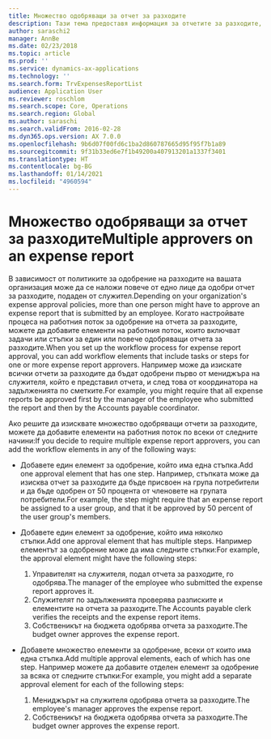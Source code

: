 ```yaml
---
title: Множество одобряващи за отчет за разходите
description: Тази тема предоставя информация за отчетите за разходите, които изискват одобрение от множество хора.
author: saraschi2
manager: AnnBe
ms.date: 02/23/2018
ms.topic: article
ms.prod: ''
ms.service: dynamics-ax-applications
ms.technology: ''
ms.search.form: TrvExpensesReportList
audience: Application User
ms.reviewer: roschlom
ms.search.scope: Core, Operations
ms.search.region: Global
ms.author: saraschi
ms.search.validFrom: 2016-02-28
ms.dyn365.ops.version: AX 7.0.0
ms.openlocfilehash: 9b6d07f00fd6c1ba2d860787665d95f95f7b1a89
ms.sourcegitcommit: 9f31b33ed6e7f1b49200a407913201a1337f3401
ms.translationtype: HT
ms.contentlocale: bg-BG
ms.lasthandoff: 01/14/2021
ms.locfileid: "4960594"
---
```

# <a name="multiple-approvers-on-an-expense-report"></a><span data-ttu-id="4c483-103">Множество одобряващи за отчет за разходите</span><span class="sxs-lookup"><span data-stu-id="4c483-103">Multiple approvers on an expense report</span></span>

<span data-ttu-id="4c483-104">В зависимост от политиките за одобрение на разходите на вашата организация може да се наложи повече от едно лице да одобри отчет за разходите, подаден от служител.</span><span class="sxs-lookup"><span data-stu-id="4c483-104">Depending on your organization's expense approval policies, more than one person might have to approve an expense report that is submitted by an employee.</span></span> <span data-ttu-id="4c483-105">Когато настройвате процеса на работния поток за одобрение на отчета за разходите, можете да добавите елементи на работния поток, които включват задачи или стъпки за един или повече одобряващи отчета за разходите.</span><span class="sxs-lookup"><span data-stu-id="4c483-105">When you set up the workflow process for expense report approval, you can add workflow elements that include tasks or steps for one or more expense report approvers.</span></span> <span data-ttu-id="4c483-106">Например може да изискате всички отчети за разходите да бъдат одобрени първо от мениджъра на служителя, който е представил отчета, и след това от координатора на задълженията по сметките.</span><span class="sxs-lookup"><span data-stu-id="4c483-106">For example, you might require that all expense reports be approved first by the manager of the employee who submitted the report and then by the Accounts payable coordinator.</span></span>

<span data-ttu-id="4c483-107">Ако решите да изисквате множество одобряващи отчети за разходите, можете да добавите елементи на работния поток по всеки от следните начини:</span><span class="sxs-lookup"><span data-stu-id="4c483-107">If you decide to require multiple expense report approvers, you can add the workflow elements in any of the following ways:</span></span>

- <span data-ttu-id="4c483-108">Добавете един елемент за одобрение, който има една стъпка.</span><span class="sxs-lookup"><span data-stu-id="4c483-108">Add one approval element that has one step.</span></span> <span data-ttu-id="4c483-109">Например, стъпката може да изисква отчет за разходите да бъде присвоен на група потребители и да бъде одобрен от 50 процента от членовете на групата потребители.</span><span class="sxs-lookup"><span data-stu-id="4c483-109">For example, the step might require that an expense report be assigned to a user group, and that it be approved by 50 percent of the user group's members.</span></span>
- <span data-ttu-id="4c483-110">Добавете един елемент за одобрение, който има няколко стъпки.</span><span class="sxs-lookup"><span data-stu-id="4c483-110">Add one approval element that has multiple steps.</span></span> <span data-ttu-id="4c483-111">Например елементът за одобрение може да има следните стъпки:</span><span class="sxs-lookup"><span data-stu-id="4c483-111">For example, the approval element might have the following steps:</span></span>

    1. <span data-ttu-id="4c483-112">Управителят на служителя, подал отчета за разходите, го одобрява.</span><span class="sxs-lookup"><span data-stu-id="4c483-112">The manager of the employee who submitted the expense report approves it.</span></span>
    2. <span data-ttu-id="4c483-113">Служителят по задълженията проверява разписките и елементите на отчета за разходите.</span><span class="sxs-lookup"><span data-stu-id="4c483-113">The Accounts payable clerk verifies the receipts and the expense report items.</span></span>
    3. <span data-ttu-id="4c483-114">Собственикът на бюджета одобрява отчета за разходите.</span><span class="sxs-lookup"><span data-stu-id="4c483-114">The budget owner approves the expense report.</span></span>

- <span data-ttu-id="4c483-115">Добавете множество елементи за одобрение, всеки от които има една стъпка.</span><span class="sxs-lookup"><span data-stu-id="4c483-115">Add multiple approval elements, each of which has one step.</span></span> <span data-ttu-id="4c483-116">Например можете да добавите отделен елемент за одобрение за всяка от следните стъпки:</span><span class="sxs-lookup"><span data-stu-id="4c483-116">For example, you might add a separate approval element for each of the following steps:</span></span>

    1. <span data-ttu-id="4c483-117">Мениджърът на служителя одобрява отчета за разходите.</span><span class="sxs-lookup"><span data-stu-id="4c483-117">The employee's manager approves the expense report.</span></span>
    2. <span data-ttu-id="4c483-118">Собственикът на бюджета одобрява отчета за разходите.</span><span class="sxs-lookup"><span data-stu-id="4c483-118">The budget owner approves the expense report.</span></span>
